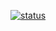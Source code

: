 [![status](https://img.shields.io/badge/status-dev-red.svg)](https://github.com/steevanb/symfony-container-profiler)
